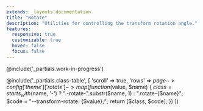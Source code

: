 ```yaml
---
extends: _layouts.documentation
title: "Rotate"
description: "Utilities for controlling the transform rotation angle."
features:
  responsive: true
  customizable: true
  hover: false
  focus: false
---
```


@include('_partials.work-in-progress')

@include('_partials.class-table', [
  'scroll' => true,
  'rows' => $page->config['theme']['rotate']->map(function ($value, $name) {
    $class = starts_with($name, '-')
        ? ".-rotate-".substr($name, 1)
        : ".rotate-{$name}";
    $code = "--transform-rotate: {$value};";
    return [$class, $code];
  })
])
